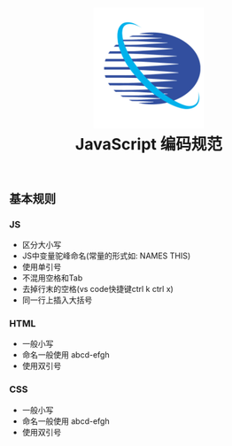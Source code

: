 <h1 align="center">
    <img src="./public/logo.png" alt="Standard - JavaScript Style Guide" width="200">
  <br>
  JavaScript 编码规范
  <br>
  <br>
</h1>

## 基本规则

### JS

* 区分大小写
* JS中变量驼峰命名(常量的形式如: NAMES THIS)
* 使用单引号
* 不混用空格和Tab
* 去掉行末的空格(vs code快捷键ctrl k ctrl x)
* 同一行上插入大括号

### HTML

* 一般小写
* 命名一般使用 abcd-efgh
* 使用双引号

### CSS

* 一般小写
* 命名一般使用 abcd-efgh
* 使用双引号
